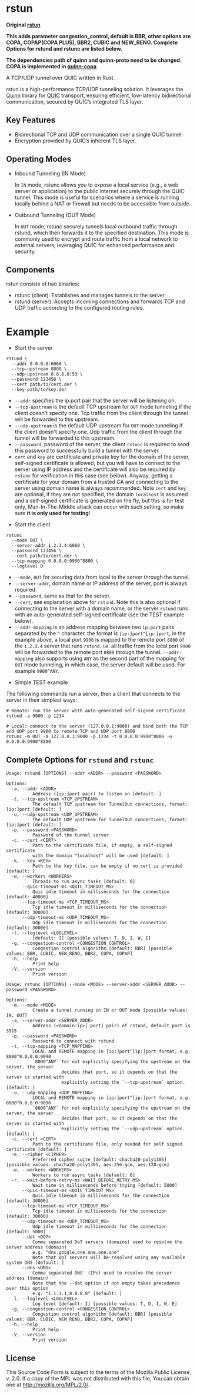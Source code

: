 rstun
=====
**Original [rstun](https://github.com/neevek/rstun)**

**This adds parameter congestion_control, default is BBR, other options are COPA, COPAP(COPA PLUS), BBR2, CUBIC and NEW_RENO. Complete Options for rstund and rstunc are listed below.**

**The dependencies path of quinn and quinn-proto need to be changed. COPA is implemented in [quinn-copa](https://github.com/HowToSaveMyLife/quinn-copa)**

A TCP/UDP tunnel over QUIC written in Rust.

rstun is a high-performance TCP/UDP tunneling solution. It leverages the [Quinn](https://github.com/quinn-rs/quinn) library for [QUIC](https://quicwg.org/) transport, ensuring efficient, low-latency bidirectional communication, secured by QUIC’s integrated TLS layer.

Key Features
------------

* Bidirectional TCP and UDP communication over a single QUIC tunnel.
* Encryption provided by QUIC’s inherent TLS layer.

Operating Modes
-----

* Inbound Tunneling (IN Mode)

  In `IN` mode, rstunc allows you to expose a local service (e.g., a web server or application) to the public internet securely through the QUIC tunnel. This mode is useful for scenarios where a service is running locally behind a NAT or firewall but needs to be accessible from outside.

* Outbound Tunneling (OUT Mode)

  In `OUT` mode, rstunc securely tunnels local outbound traffic through rstund, which then forwards it to the specified destination. This mode is commonly used to encrypt and route traffic from a local network to external servers, leveraging QUIC for enhanced performance and security.

Components
----------

rstun consists of two binaries:

* rstunc (client): Establishes and manages tunnels to the server.
* rstund (server): Accepts incoming connections and forwards TCP and UDP traffic according to the configured routing rules.

Example
=======

* Start the server

```
rstund \
  --addr 0.0.0.0:6060 \
  --tcp-upstream 8800 \
  --udp-upstream 8.8.8.8:53 \
  --password 123456 \
  --cert path/to/cert.der \
  --key path/to/key.der
```
  - `--addr` specifies the ip:port pair that the server will be listening on.
  - `--tcp-upstream` is the default TCP upstream for `OUT` mode tunneling if the client doesn't specify one. Tcp traffic from the client through the tunnel will be forwarded to this upstream.
  - `--udp-upstream` is the default UDP upstream for `OUT` mode tunneling if the client doesn't specify one. Udp traffic from the client through the tunnel will be forwarded to this upstream.
  - `--password`, password of the server, the client `rstunc` is required to send this password to successfully build a tunnel with the server.
  - `cert` and `key` are certificate and private key for the domain of the server, self-signed certificate is allowed, but you will have to connect to the server using IP address and the certificate will also be required by `rstunc` for verification in this case (see below). Anyway, getting a certificate for your domain from a trusted CA and connecting to the server using domain name is always recommended. Note `cert` and `key` are optional, if they are not specified, the domain `localhost` is assumed and a self-signed certificate is generated on the fly, but this is for test only, Man-In-The-Middle attack can occur with such setting, so make sure **it is only used for testing**!

* Start the client

```
rstunc
  --mode OUT \
  --server-addr 1.2.3.4:6060 \
  --password 123456 \
  --cert path/to/cert.der \
  --tcp-mapping 0.0.0.0:9900^8800 \
  --loglevel D
```
  - `--mode`, `OUT` for securing data from local to the server through the tunnel.
  - `--server-addr`, domain name or IP address of the server, port is always required.
  - `--password`, same as that for the server.
  - `--cert`, see explanation above for `rstund`. Note this is also optional if connecting to the server with a domain name, or the server `rstund` runs with an auto-generated self-signed certificate (see the TEST example below).
  - `--addr-mapping` is an address mapping between two `ip:port` pairs separated by the `^` character, the format is `[ip:]port^[ip:]port`, in the example above, a local port `9900` is mapped to the remote port `8800` of the `1.2.3.4` server that runs `rstund`. i.e. all traffic from the local port `9900` will be forwarded to the remote port `8800` through the tunnel. `--addr-mapping` also supports using `ANY` as the second part of the mapping for `OUT` mode tunneling, in which case, the server default will be used. For example `9900^ANY`.

* Simple TEST example

The following commands run a server, then a client that connects to the server in their simplest ways:


```
# Remote: run the server with auto-generated self-signed certificate
rstund -a 9000 -p 1234

# Local: connect to the server (127.0.0.1:9000) and bind both the TCP and UDP port 9900 to remote TCP and UDP port 8800
rstunc -m OUT -a 127.0.0.1:9000 -p 1234 -t 0.0.0.0:9900^8800 -u 0.0.0.0:9900^8800
```

Complete Options for `rstund` and `rstunc`
---

```
Usage: rstund [OPTIONS] --addr <ADDR> --password <PASSWORD>

Options:
  -a, --addr <ADDR>
          Address ([ip:]port pair) to listen on [default: ]
  -t, --tcp-upstream <TCP_UPSTREAM>
          The default TCP upstream for TunnelOut connections, format: [ip:]port [default: ]
  -u, --udp-upstream <UDP_UPSTREAM>
          The default UDP upstream for TunnelOut connections, format: [ip:]port [default: ]
  -p, --password <PASSWORD>
          Password of the tunnel server
  -c, --cert <CERT>
          Path to the certificate file, if empty, a self-signed certificate
          with the domain "localhost" will be used [default: ]
  -k, --key <KEY>
          Path to the key file, can be empty if no cert is provided [default: ]
  -w, --workers <WORKERS>
          Threads to run async tasks [default: 0]
      --quic-timeout-ms <QUIC_TIMEOUT_MS>
          Quic idle timeout in milliseconds for the connection [default: 40000]
      --tcp-timeout-ms <TCP_TIMEOUT_MS>
          Tcp idle timeout in milliseconds for the connection [default: 30000]
      --udp-timeout-ms <UDP_TIMEOUT_MS>
          Udp idle timeout in milliseconds for the connection [default: 30000]
  -l, --loglevel <LOGLEVEL>
          [default: I] [possible values: T, D, I, W, E]
  -g, --congestion-control <CONGESTION_CONTROL>
          Congestion control algorithm [default: BBR] [possible values: BBR, CUBIC, NEW_RENO, BBR2, COPA, COPAP]
  -h, --help
          Print help
  -V, --version
          Print version
```


```
Usage: rstunc [OPTIONS] --mode <MODE> --server-addr <SERVER_ADDR> --password <PASSWORD>

Options:
  -m, --mode <MODE>
          Create a tunnel running in IN or OUT mode [possible values: IN, OUT]
  -a, --server-addr <SERVER_ADDR>
          Address (<domain:ip>[:port] pair) of rstund, default port is 3515
  -p, --password <PASSWORD>
          Password to connect with rstund
  -t, --tcp-mapping <TCP_MAPPING>
          LOCAL and REMOTE mapping in [ip:]port^[ip:]port format, e.g. 8080^0.0.0.0:9090
          `8000^ANY` for not explicitly specifying the upstream on the server, the server
                     decides that port, so it depends on that the server is started with
                     explicitly setting the `--tcp-upstream` option. [default: ]
  -u, --udp-mapping <UDP_MAPPING>
          LOCAL and REMOTE mapping in [ip:]port^[ip:]port format, e.g. 8080^0.0.0.0:9090
          `8000^ANY` for not explicitly specifying the upstream on the server, the server
                     decides that port, so it depends on that the server is started with
                     explicitly setting the `--udp-upstream` option. [default: ]
  -c, --cert <CERT>
          Path to the certificate file, only needed for self signed certificate [default: ]
  -e, --cipher <CIPHER>
          Preferred cipher suite [default: chacha20-poly1305] [possible values: chacha20-poly1305, aes-256-gcm, aes-128-gcm]
  -w, --workers <WORKERS>
          Workers to run async tasks [default: 0]
  -r, --wait-before-retry-ms <WAIT_BEFORE_RETRY_MS>
          Wait time in milliseconds before trying [default: 5000]
      --quic-timeout-ms <QUIC_TIMEOUT_MS>
          Quic idle timeout in milliseconds for the connection [default: 30000]
      --tcp-timeout-ms <TCP_TIMEOUT_MS>
          Tcp idle timeout in milliseconds for the connection [default: 30000]
      --udp-timeout-ms <UDP_TIMEOUT_MS>
          Udp idle timeout in milliseconds for the connection [default: 5000]
      --dot <DOT>
          Comma separated DoT servers (domains) used to resolve the server address (domain)
          e.g. "dns.google,one.one.one.one"
          Note that DoT servers will be resolved using any available system DNS [default: ]
      --dns <DNS>
          Comma separated DNS' (IPs) used to resolve the server address (domain)
          Note that the --dot option if not empty takes precedence over this option
          e.g. "1.1.1.1,8.8.8.8" [default: ]
  -l, --loglevel <LOGLEVEL>
          Log level [default: I] [possible values: T, D, I, W, E]
  -g, --congestion-control <CONGESTION_CONTROL>
          Congestion control algorithm [default: BBR] [possible values: BBR, CUBIC, NEW_RENO, BBR2, COPA, COPAP]
  -h, --help
          Print help
  -V, --version
          Print version
```

License
-------

This Source Code Form is subject to the terms of the Mozilla Public
License, v. 2.0. If a copy of the MPL was not distributed with this
file, You can obtain one at http://mozilla.org/MPL/2.0/.
